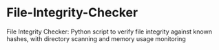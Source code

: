 # File-Integrity-Checker
File Integrity Checker: Python script to verify file integrity against known hashes, with directory scanning and memory usage monitoring

